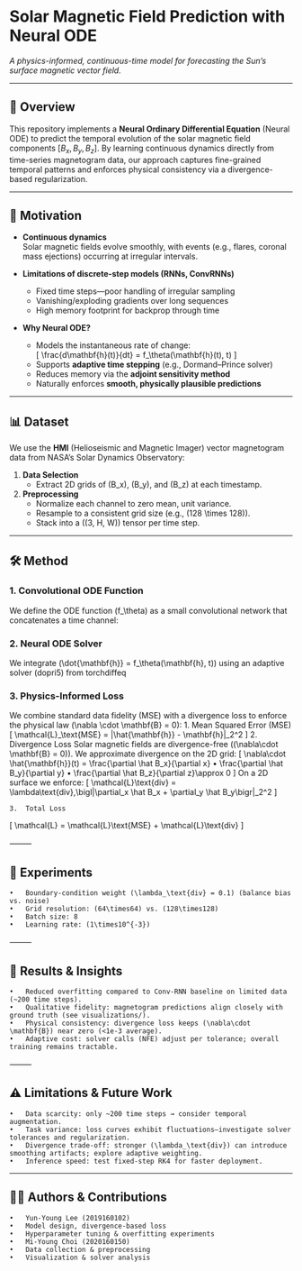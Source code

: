 # Solar Magnetic Field Prediction with Neural ODE

_A physics-informed, continuous-time model for forecasting the Sun’s surface magnetic vector field._

---

## 📄 Overview

This repository implements a **Neural Ordinary Differential Equation** (Neural ODE) to predict the temporal evolution of the solar magnetic field components $[B_x, B_y, B_z]$. By learning continuous dynamics directly from time-series magnetogram data, our approach captures fine-grained temporal patterns and enforces physical consistency via a divergence-based regularization.

---

## 🚀 Motivation

- **Continuous dynamics**  
  Solar magnetic fields evolve smoothly, with events (e.g., flares, coronal mass ejections) occurring at irregular intervals.

- **Limitations of discrete-step models (RNNs, ConvRNNs)**  
  - Fixed time steps—poor handling of irregular sampling  
  - Vanishing/exploding gradients over long sequences  
  - High memory footprint for backprop through time

- **Why Neural ODE?**  
  - Models the instantaneous rate of change:  
    \[
      \frac{d\mathbf{h}(t)}{dt} = f_\theta(\mathbf{h}(t), t)
    \]  
  - Supports **adaptive time stepping** (e.g., Dormand–Prince solver)  
  - Reduces memory via the **adjoint sensitivity method**  
  - Naturally enforces **smooth, physically plausible predictions**

---

## 📊 Dataset

We use the **HMI** (Helioseismic and Magnetic Imager) vector magnetogram data from NASA’s Solar Dynamics Observatory:

1. **Data Selection**  
   - Extract 2D grids of \(B_x\), \(B_y\), and \(B_z\) at each timestamp.
2. **Preprocessing**  
   - Normalize each channel to zero mean, unit variance.  
   - Resample to a consistent grid size (e.g., \(128 \times 128\)).  
   - Stack into a \((3, H, W)\) tensor per time step.

---

## 🛠️ Method

### 1. Convolutional ODE Function

We define the ODE function \(f_\theta\) as a small convolutional network that concatenates a time channel:

### 2. Neural ODE Solver

We integrate (\dot{\mathbf{h}} = f_\theta(\mathbf{h}, t)) using an adaptive solver (dopri5) from torchdiffeq

### 3. Physics-Informed Loss

We combine standard data fidelity (MSE) with a divergence loss to enforce the physical law (\nabla \cdot \mathbf{B} = 0):
	1.	Mean Squared Error (MSE)
[
\mathcal{L}_\text{MSE} = |\hat{\mathbf{h}} - \mathbf{h}|_2^2
]
	2.	Divergence Loss
Solar magnetic fields are divergence-free ((\nabla\cdot \mathbf{B} = 0)). We approximate divergence on the 2D grid:
[
\nabla\cdot \hat{\mathbf{h}}(t)
= \frac{\partial \hat B_x}{\partial x}
	•	\frac{\partial \hat B_y}{\partial y}
	•	\frac{\partial \hat B_z}{\partial z}\approx 0
]
On a 2D surface we enforce:
[
\mathcal{L}\text{div}
= \lambda\text{div},\bigl|\partial_x \hat B_x + \partial_y \hat B_y\bigr|_2^2
]

	3.	Total Loss
[
\mathcal{L} = \mathcal{L}\text{MSE} + \mathcal{L}\text{div}
]


⸻

## 🧪 Experiments

	•	Boundary-condition weight (\lambda_\text{div} = 0.1) (balance bias vs. noise)
	•	Grid resolution: (64\times64) vs. (128\times128)
	•	Batch size: 8
	•	Learning rate: (1\times10^{-3})

⸻

## 🎯 Results & Insights

	•	Reduced overfitting compared to Conv-RNN baseline on limited data (~200 time steps).
	•	Qualitative fidelity: magnetogram predictions align closely with ground truth (see visualizations/).
	•	Physical consistency: divergence loss keeps (\nabla\cdot \mathbf{B}) near zero (<1e-3 average).
	•	Adaptive cost: solver calls (NFE) adjust per tolerance; overall training remains tractable.

⸻

## ⚠️ Limitations & Future Work

	•	Data scarcity: only ~200 time steps → consider temporal augmentation.
	•	Task variance: loss curves exhibit fluctuations—investigate solver tolerances and regularization.
	•	Divergence trade-off: stronger (\lambda_\text{div}) can introduce smoothing artifacts; explore adaptive weighting.
	•	Inference speed: test fixed-step RK4 for faster deployment.

---

## 🙋‍♀️ Authors & Contributions

	•	Yun-Young Lee (2019160102)
	•	Model design, divergence-based loss
	•	Hyperparameter tuning & overfitting experiments
	•	Mi-Young Choi (2020160150)
	•	Data collection & preprocessing
	•	Visualization & solver analysis
